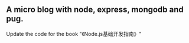## A micro blog with node, express, mongodb and pug.

Update the code for the book "《Node.js基础开发指南》"